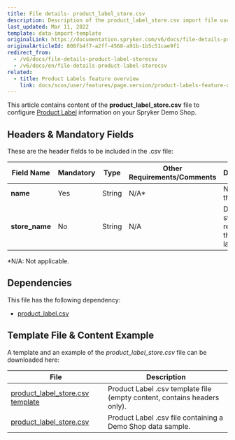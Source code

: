 ```yaml
---
title: File details- product_label_store.csv
description: Description of the product_label_store.csv import file used to import store relations of product labels.
last_updated: Mar 11, 2022
template: data-import-template
originalLink: https://documentation.spryker.com/v6/docs/file-details-product-label-storecsv
originalArticleId: 808fb4f7-a2ff-4568-a91b-1b5c51cae9f1
redirect_from:
  - /v6/docs/file-details-product-label-storecsv
  - /v6/docs/en/file-details-product-label-storecsv
related:
  - title: Product Labels feature overview
    link: docs/scos/user/features/page.version/product-labels-feature-overview.html
---
```


This article contains content of the **product_label_store.csv** file to configure [Product Label](/docs/scos/user/features/{{page.version}}/product-labels-feature-overview.html) information on your Spryker Demo Shop.

## Headers & Mandatory Fields 
These are the header fields to be included in the .csv file:

| Field Name | Mandatory | Type | Other Requirements/Comments | Description |
| --- | --- | --- | --- | --- |
| **name** | Yes | String |N/A* | Name of the label. |
| **store_name** | No | String |N/A | Defines the store realtion of the product label. |
*N/A: Not applicable.


## Dependencies

This file has the following dependency:
*    [product_label.csv](/docs/scos/dev/data-import/{{page.version}}/data-import-categories/merchandising-setup/product-merchandising/file-details-product-label.csv.html)

## Template File & Content Example
A template and an example of the *product_label_store.csv*  file can be downloaded here:

| File | Description |
| --- | --- |
| [product_label_store.csv template](https://spryker.s3.eu-central-1.amazonaws.com/docs/Developer+Guide/Back-End/Data+Manipulation/Data+Ingestion/Data+Import/Data+Import+Categories/Merchandising+Setup/Product+Merchandising/Template+product_label_store.csv) | Product Label .csv template file (empty content, contains headers only). |
| [product_label_store.csv](https://spryker.s3.eu-central-1.amazonaws.com/docs/Developer+Guide/Back-End/Data+Manipulation/Data+Ingestion/Data+Import/Data+Import+Categories/Merchandising+Setup/Product+Merchandising/product_label_store.csv) | Product Label .csv file containing a Demo Shop data sample. |
